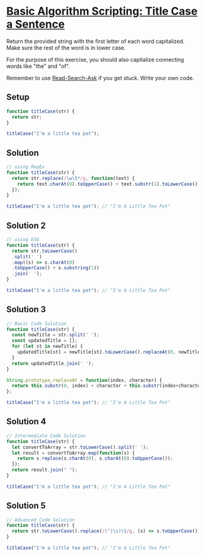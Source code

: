 # [Basic Algorithm Scripting: Title Case a Sentence](https://learn.freecodecamp.org/javascript-algorithms-and-data-structures/basic-algorithm-scripting/title-case-a-sentence)

Return the provided string with the first letter of each word capitalized. Make sure the rest of the word is in lower case.

For the purpose of this exercise, you should also capitalize connecting words like "the" and "of".

Remember to use [Read-Search-Ask](http://forum.freecodecamp.org/t/how-to-get-help-when-you-are-stuck/19514) if you get stuck. Write your own code.

## Setup
```js
function titleCase(str) {
  return str;
}

titleCase("I'm a little tea pot");
```

## Solution
```js
// using RegEx
function titleCase(str) {
  return str.replace(/\w\S*/g, function(text) {
    return text.charAt(0).toUpperCase() + text.substr(1).toLowerCase();
  });
}

titleCase("I'm a little tea pot"); // "I'm A Little Tea Pot"
```

## Solution 2
```js
// using ES6
function titleCase(str) {
  return str.toLowerCase()
  .split(' ')
  .map((s) => s.charAt(0)
  .toUpperCase() + s.substring(1))
  .join(' ');
}

titleCase("I'm a little tea pot"); // "I'm A Little Tea Pot"
```

## Solution 3
```js
// Basic Code Solution
function titleCase(str) {
  const newTitle = str.split(' ');
  const updatedTitle = [];
  for (let st in newTitle) {
    updatedTitle[st] = newTitle[st].toLowerCase().replaceAt(0, newTitle[st].charAt(0).toUpperCase());
  }
  return updatedTitle.join(' ');
}

String.prototype.replaceAt = function(index, character) {
  return this.substr(0, index) + character + this.substr(index+character.length);
};

titleCase("I'm a little tea pot"); // "I'm A Little Tea Pot"
```

## Solution 4
```js
// Intermediate Code Solution
function titleCase(str) {
  let convertToArray = str.toLowerCase().split(' ');
  let result = convertToArray.map(function(s) {
    return s.replace(s.charAt(0), s.charAt(0).toUpperCase());
  });
  return result.join(" ");
}

titleCase("I'm a little tea pot"); // "I'm A Little Tea Pot"
```

## Solution 5
```js
// Advanced Code Solution
function titleCase(str) {
  return str.toLowerCase().replace(/(^|\s)\S/g, (s) => s.toUpperCase());
}

titleCase("I'm a little tea pot"); // "I'm A Little Tea Pot"
```